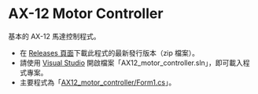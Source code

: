 # AX-12 Motor Controller

基本的 AX-12 馬達控制程式。

- 在 [Releases 頁面](https://github.com/nfu-irs-lab/AX12_motor_controller/releases/latest)下載此程式的最新發行版本（zip 檔案）。
- 請使用 [Visual Studio](https://visualstudio.microsoft.com/) 開啟檔案「AX12_motor_controller.sln」，即可載入程式專案。
- 主要程式為「[AX12_motor_controller/Form1.cs](/AX12_motor_controller/Form1.cs)」。
